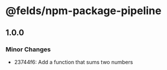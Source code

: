 # @felds/npm-package-pipeline

## 1.0.0

### Minor Changes

- 23744f6: Add a function that sums two numbers
